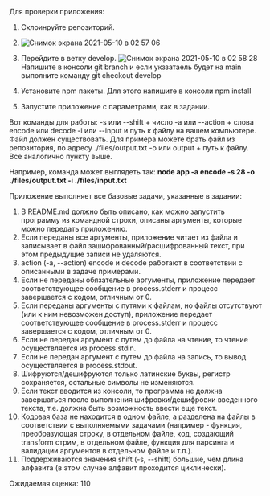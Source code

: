 Для проверки приложения:

1. Склоинруйте репозиторий.
2. ![Снимок экрана 2021-05-10 в 02 57 06](https://user-images.githubusercontent.com/24583617/117591090-69bb4700-b13b-11eb-98ea-5fc896c462ba.png)

3. Перейдите в ветку develop. 
![Снимок экрана 2021-05-10 в 02 58 28](https://user-images.githubusercontent.com/24583617/117591122-9bcca900-b13b-11eb-989c-45feb13fbc3e.png)
Напишите в консоли git branch и если укззатаель будет на main выполните команду git checkout develop

4. Установите npm пакеты.
Для этого напишите в консоли npm install

6. Запустите приложение с параметрами, как в задании.

Вот команды для работы:
-s или --shift + число
-a или --action + слова encode или decode
-i или --input и путь к файлу на вашем компьютере. Файл должен существовать. Для примера можете брать файл из репозитория, по адресу ./files/output.txt
-o или output + путь к файлу. Все аналогично пункту выше.

Например, команда может выглядеть так:
**node app -a encode -s 28 -o ./files/output.txt -i ./files/input.txt**

Приложение выполняет все базовые задачи, указанные в задании:
1. В README.md должно быть описано, как можно запустить программу из командной строки, описаны аргументы, которые можно передать приложению.
2. Если переданы все аргументы, приложение читает из файла и записывает в файл зашифрованный/расшифрованный текст, при этом предыдущие записи не удаляются.
3. action (-a, --action) encode и decode работают в соответствии с описанными в задаче примерами.
4. Если не переданы обязательные аргументы, приложение передает соответствующее сообщение в process.stderr и прoцесс завершается с кодом, отличным от 0.
5. Если переданы аргументы с путями к файлам, но файлы отсутствуют (или к ним невозможен доступ), приложение передает соответствующее сообщение в process.stderr и прoцесс завершается с кодом, отличным от 0.
6. Если не передан аргумент с путем до файла на чтение, то чтение осуществляется из process.stdin.
7. Если не передан аргумент с путем до файла на запись, то вывод осуществляется в process.stdout.
8. Шифруются/дешифруются только латинские буквы, регистр сохраняется, остальные символы не изменяются.
9. Если текст вводится из консоли, то программа не должна завершаться после выполнения шифровки/дешифровки введенного текста, т.е. должна быть возможность ввести еще текст.
10. Кодовая база не находится в одном файле, а разделена на файлы в соответствии с выполняемыми задачами (например - функция, преобразующая строку, в отдельном файле, код, создающий transform стрим, в отдельном файле, функция для парсинга и валидации аргументов в отдельном файле и т.п.).
11. Поддерживаются значения shift (-s, --shift) большие, чем длина алфавита (в этом случае алфавит проходится циклически).

Ожидаемая оценка: 110
